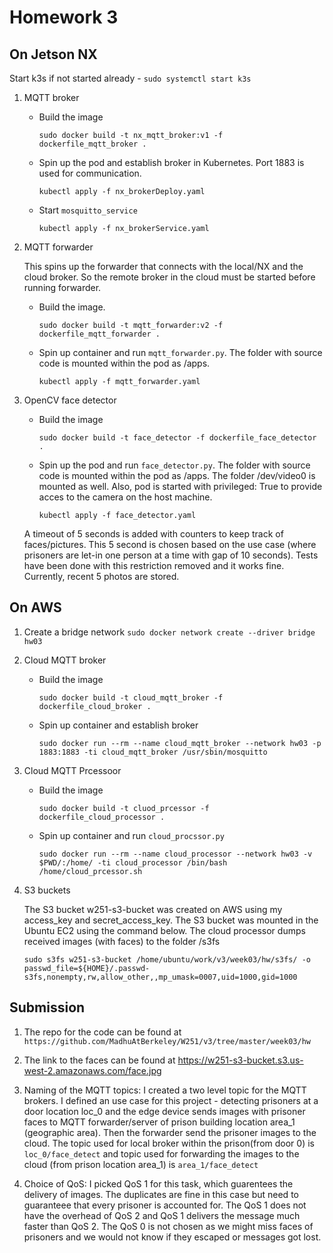 # Homework 3

## On Jetson NX

Start k3s if not started already - `sudo systemctl start k3s`
 
1. MQTT broker

    * Build the image

        `sudo docker build -t nx_mqtt_broker:v1 -f dockerfile_mqtt_broker .`

    * Spin up the pod and establish broker in Kubernetes. Port 1883 is used for communication.

        `kubectl apply -f nx_brokerDeploy.yaml`
        
    * Start `mosquitto_service` 

        `kubectl apply -f nx_brokerService.yaml`    

3. MQTT forwarder

    This spins up the forwarder that connects with the local/NX and the cloud broker. So the remote broker in the cloud must be started before running forwarder.

    * Build the image. 

        `sudo docker build -t mqtt_forwarder:v2 -f dockerfile_mqtt_forwarder .`

    * Spin up container and run `mqtt_forwarder.py`. The folder with source code is mounted within the pod as /apps.

        `kubectl apply -f mqtt_forwarder.yaml`

4. OpenCV face detector

    * Build the image

        `sudo docker build -t face_detector -f dockerfile_face_detector .`

    * Spin up the pod and run `face_detector.py`. The folder with source code is mounted within the pod as /apps. The folder /dev/video0 is mounted as well. Also, pod is started with privileged: True to provide acces to the camera on the host machine.

        `kubectl apply -f face_detector.yaml`

   A timeout of 5 seconds is added with counters to keep track of faces/pictures. This 5 second is chosen based on the use case (where prisoners are let-in one person at a time with gap of 10 seconds). Tests have been done with this restriction removed and it works fine. Currently, recent 5 photos are stored.

## On AWS

1. Create a bridge network
`sudo docker network create --driver bridge hw03`

2. Cloud MQTT broker

    * Build the image

        `sudo docker build -t cloud_mqtt_broker -f dockerfile_cloud_broker .`

    * Spin up container and establish broker

        `sudo docker run --rm --name cloud_mqtt_broker --network hw03 -p 1883:1883 -ti cloud_mqtt_broker /usr/sbin/mosquitto`

3. Cloud MQTT Prcessoor

    * Build the image

        `sudo docker build -t cluod_prcessor -f dockerfile_cloud_processor .`

    * Spin up container and run `cloud_procssor.py`

        `sudo docker run --rm --name cloud_processor --network hw03 -v $PWD/:/home/ -ti cloud_processor /bin/bash /home/cloud_prcessor.sh`

4.  S3 buckets

    The S3 bucket w251-s3-bucket was created on AWS using my access_key and secret_access_key. The S3 bucket was mounted in the Ubuntu EC2 using the command below. The cloud processor dumps received images (with faces) to the folder /s3fs
    
    `sudo s3fs w251-s3-bucket /home/ubuntu/work/v3/week03/hw/s3fs/ -o passwd_file=${HOME}/.passwd-s3fs,nonempty,rw,allow_other,,mp_umask=0007,uid=1000,gid=1000`

## Submission

1. The repo for the code can be found at `https://github.com/MadhuAtBerkeley/W251/v3/tree/master/week03/hw`

2. The link to the faces can be found at https://w251-s3-bucket.s3.us-west-2.amazonaws.com/face.jpg

3. Naming of the MQTT topics: I created a two level topic for the MQTT brokers. I defined an use case for this project - detecting prisoners at a door location loc_0 and the edge device sends images with prisoner faces to MQTT forwarder/server of prison building location area_1 (geographic area). Then the forwarder send the prisoner images to the cloud.  The topic used for local broker within the prison(from door 0) is `loc_0/face_detect` and topic used for forwarding the images to the cloud (from prison location area_1) is `area_1/face_detect`

4. Choice of QoS: I picked QoS 1 for this task, which guarentees the delivery of images. The duplicates are fine in this case but need to guaranteee that every prisoner is accounted for. The QoS 1 does not have the overhead of QoS 2 and QoS 1 delivers the message much faster than QoS 2. The QoS 0 is not chosen as we might miss faces of prisoners and we would not know if they escaped or messages got lost.

